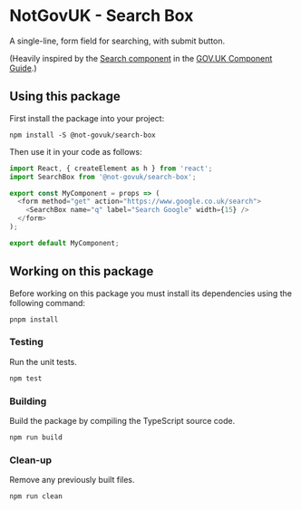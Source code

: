NotGovUK - Search Box
=====================

A single-line, form field for searching, with submit button.

(Heavily inspired by the [Search component] in the [GOV.UK Component Guide].)

Using this package
------------------

First install the package into your project:

```shell
npm install -S @not-govuk/search-box
```

Then use it in your code as follows:

```js
import React, { createElement as h } from 'react';
import SearchBox from '@not-govuk/search-box';

export const MyComponent = props => (
  <form method="get" action="https://www.google.co.uk/search">
    <SearchBox name="q" label="Search Google" width={15} />
  </form>
);

export default MyComponent;
```


Working on this package
-----------------------

Before working on this package you must install its dependencies using
the following command:

```shell
pnpm install
```


### Testing

Run the unit tests.

```shell
npm test
```


### Building

Build the package by compiling the TypeScript source code.

```shell
npm run build
```


### Clean-up

Remove any previously built files.

```shell
npm run clean
```

[Search component]: https://components.publishing.service.gov.uk/component-guide/search
[GOV.UK Component Guide]: https://components.publishing.service.gov.uk/component-guide

